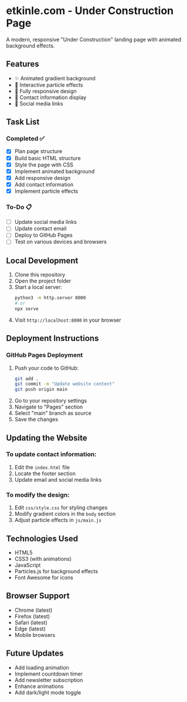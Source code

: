 # etkinle.com - Under Construction Page

A modern, responsive "Under Construction" landing page with animated background effects.

## Features

- ✨ Animated gradient background
- 🎯 Interactive particle effects
- 📱 Fully responsive design
- 📧 Contact information display
- 🔗 Social media links

## Task List

### Completed ✅
- [x] Plan page structure
- [x] Build basic HTML structure
- [x] Style the page with CSS
- [x] Implement animated background
- [x] Add responsive design
- [x] Add contact information
- [x] Implement particle effects

### To-Do 📋
- [ ] Update social media links
- [ ] Update contact email
- [ ] Deploy to GitHub Pages
- [ ] Test on various devices and browsers

## Local Development

1. Clone this repository
2. Open the project folder
3. Start a local server:
   ```bash
   python3 -m http.server 8000
   # or
   npx serve
   ```
4. Visit `http://localhost:8000` in your browser

## Deployment Instructions

### GitHub Pages Deployment

1. Push your code to GitHub:
   ```bash
   git add .
   git commit -m "Update website content"
   git push origin main
   ```
2. Go to your repository settings
3. Navigate to "Pages" section
4. Select "main" branch as source
5. Save the changes

## Updating the Website

### To update contact information:
1. Edit the `index.html` file
2. Locate the footer section
3. Update email and social media links

### To modify the design:
1. Edit `css/style.css` for styling changes
2. Modify gradient colors in the `body` section
3. Adjust particle effects in `js/main.js`

## Technologies Used

- HTML5
- CSS3 (with animations)
- JavaScript
- Particles.js for background effects
- Font Awesome for icons

## Browser Support

- Chrome (latest)
- Firefox (latest)
- Safari (latest)
- Edge (latest)
- Mobile browsers

## Future Updates

- Add loading animation
- Implement countdown timer
- Add newsletter subscription
- Enhance animations
- Add dark/light mode toggle 